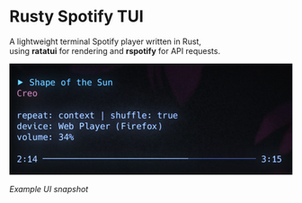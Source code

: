 # Rusty Spotify TUI

A lightweight terminal Spotify player written in Rust,  
using **ratatui** for rendering and **rspotify** for API requests.

![Example](/assets/example.png)

*Example UI snapshot*
